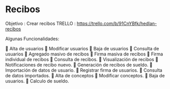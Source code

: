 # Recibos
Objetivo :  Crear recibos
TRELLO :  https://trello.com/b/91CnYBfk/hedlan-recibos

Algunas  Funcionalidades:

	Alta de usuarios
	Modificar usuarios
	Baja de usuarios
	Consulta de usuarios
	Agregado masivo de recibos
	Firma masiva de recibos
	Firma individual de recibos
	Consulta de recibos.
	Visualización de recibos
	Notificaciones de recibo nuevo.
	Generación de recibos de sueldo.
	Importación de datos de usuario.
	Registrar firma de usuarios.
	Consulta de datos importados.
	Alta de conceptos
	Modificar conceptos.
	Baja de usuarios.
	Calculo de sueldo.
